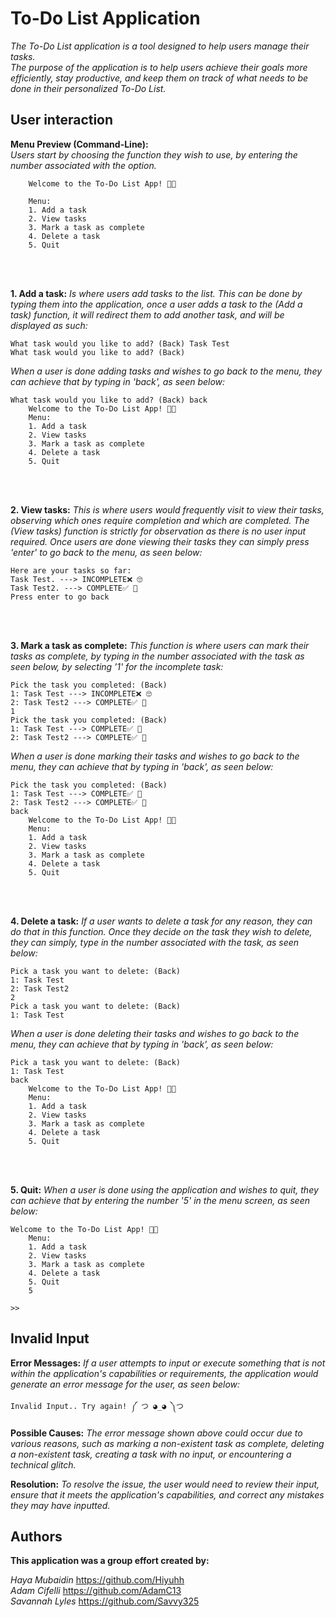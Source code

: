 # **To-Do List Application**

*The To-Do List application is a tool designed to help users manage their tasks.*   
*The purpose of the application is to help users achieve their goals more efficiently, stay productive, and keep them on track of what needs to be done in their personalized To-Do List.*

## User interaction

**Menu Preview (Command-Line):**  
*Users start by choosing the function they wish to use, by entering the number associated with the option.*
```
    Welcome to the To-Do List App! 📝✨
    
    Menu:
    1. Add a task
    2. View tasks
    3. Mark a task as complete
    4. Delete a task
    5. Quit
```
<br />
<br />

**1. Add a task:** *Is where users add tasks to the list. This can be done by typing them into the application, once a user adds a task to the (Add a task) function, it will redirect them to add another task, and will be displayed as such:*

```
What task would you like to add? (Back) Task Test
What task would you like to add? (Back) 
```
*When a user is done adding tasks and wishes to go back to the menu, they can achieve that by typing in 'back', as seen below:*

```
What task would you like to add? (Back) back
    Welcome to the To-Do List App! 📝✨
    Menu:
    1. Add a task
    2. View tasks
    3. Mark a task as complete
    4. Delete a task
    5. Quit
```
<br />
<br />

**2. View tasks:** *This is where users would frequently visit to view their tasks, observing which ones require completion and which are completed. The (View tasks) function is strictly for observation as there is no user input required. Once users are done viewing their tasks they can simply press 'enter' to go back to the menu, as seen below:*
```
Here are your tasks so far:
Task Test. ---> INCOMPLETE❌ 🙄
Task Test2. ---> COMPLETE✅ 🤩
Press enter to go back
```
<br />
<br />

**3. Mark a task as complete:** *This function is where users can mark their tasks as complete, by typing in the number associated with the task as seen below, by selecting '1' for the incomplete task:* 
```
Pick the task you completed: (Back)
1: Task Test ---> INCOMPLETE❌ 🙄
2: Task Test2 ---> COMPLETE✅ 🤩
1
Pick the task you completed: (Back)
1: Task Test ---> COMPLETE✅ 🤩
2: Task Test2 ---> COMPLETE✅ 🤩
```
*When a user is done marking their tasks and wishes to go back to the menu, they can achieve that by typing in 'back', as seen below:*
```
Pick the task you completed: (Back)
1: Task Test ---> COMPLETE✅ 🤩
2: Task Test2 ---> COMPLETE✅ 🤩
back
    Welcome to the To-Do List App! 📝✨
    Menu:
    1. Add a task
    2. View tasks
    3. Mark a task as complete
    4. Delete a task
    5. Quit
```
<br />
<br />

**4. Delete a task:** *If a user wants to delete a task for any reason, they can do that in this function. Once they decide on the task they wish to delete, they can simply, type in the number associated with the task, as seen below:*
```
Pick a task you want to delete: (Back)
1: Task Test
2: Task Test2
2
Pick a task you want to delete: (Back)
1: Task Test
```
*When a user is done deleting their tasks and wishes to go back to the menu, they can achieve that by typing in 'back', as seen below:*
```
Pick a task you want to delete: (Back)
1: Task Test
back
    Welcome to the To-Do List App! 📝✨
    Menu:
    1. Add a task
    2. View tasks
    3. Mark a task as complete
    4. Delete a task
    5. Quit
```
<br />
<br />

**5. Quit:** *When a user is done using the application and wishes to quit, they can achieve that by entering the number '5' in the menu screen, as seen below:* 
```
Welcome to the To-Do List App! 📝✨
    Menu:
    1. Add a task
    2. View tasks
    3. Mark a task as complete
    4. Delete a task
    5. Quit
    5
    
>>
```

## Invalid Input

**Error Messages:** *If a user attempts to input or execute something that is not within the application's capabilities or requirements, the application would generate an error message for the user, as seen below:*
```
Invalid Input.. Try again! ༼ つ ◕_◕ ༽つ
```
**Possible Causes:** *The error message shown above could occur due to various reasons, such as marking a non-existent task as complete, deleting a non-existent task, creating a task with no input, or encountering a technical glitch.*

**Resolution:** *To resolve the issue, the user would need to review their input, ensure that it meets the application's capabilities, and correct any mistakes they may have inputted.*

## Authors

**This application was a group effort created by:**     

*Haya Mubaidin* https://github.com/Hiyuhh    
*Adam Cifelli* https://github.com/AdamC13    
*Savannah Lyles* https://github.com/Savvy325

